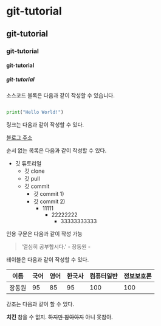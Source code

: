 # git-tutorial
## git-tutorial
### git-tutorial
#### git-tutorial
##### git-tutorial

소스코드 블록은 다음과 같이 작성할 수 있습니다.

```python

print("Hello World!")


```


링크는 다음과 같이 작성할 수 있다.

[블로그 주소](https://aitechlab.tistory.com/)


순서 없는 목록은 다음과 같이 작성할 수 있다.

* 깃 튜토리얼
  * 깃 clone
  * 깃 pull
  * 깃 commit
    * 깃 commit 1)
    * 깃 commit 2)
      * 11111
        * 22222222
          * 33333333333
         
인용 구문은 다음과 같이 작성 가능

> '열심히 공부합시다.' - 장동원 -


테이블은 다음과 같이 작성할 수 있다.

이름|국어|영어|한국사|컴퓨터일반|정보보호론|
---|---|---|---|---|---|
장동원|95|85|95|100|100|


강조는 다음과 같이 할 수 있다.


**치킨** 참을 수 없지. ~~하지만 참아야지~~ 아니 못참아.

